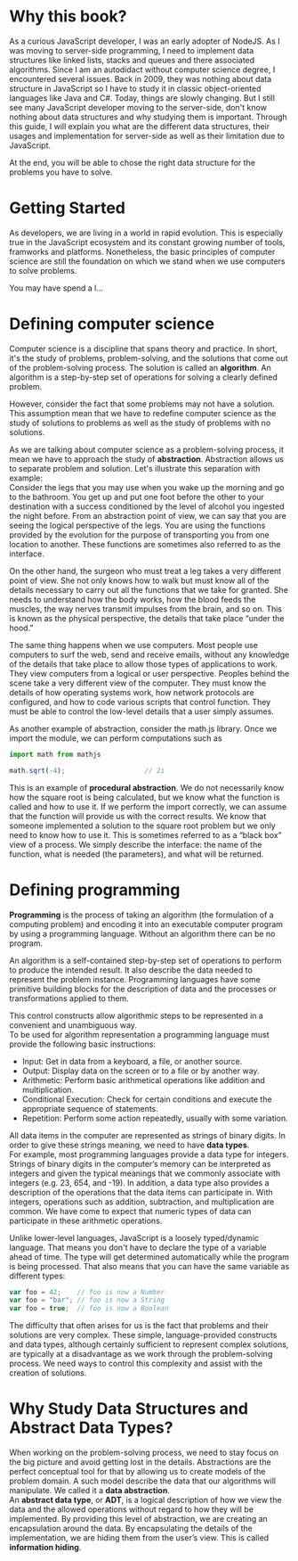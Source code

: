 # Why this book?

As a curious JavaScript developer, I was an early adopter of NodeJS. As I was moving to server-side programming, I need to implement data structures like linked lists, stacks and queues and there associated algorithms. Since I am an autodidact without computer science degree, I encountered several issues. Back in 2009, they was nothing about data structure in JavaScript so I have to study it in classic object-oriented languages like Java and C#. Today, things are slowly changing. But I still see many JavaScript developer moving to the server-side, don't know nothing about data structures and why studying them is important.
Through this guide, I will explain you what are the different data structures, their usages and implementation for server-side as well as their limitation due to JavaScript.

At the end, you will be able to chose the right data structure for the problems you have to solve.

# Getting Started
As developers, we are living in a world in rapid evolution. This is especially true in the JavaScript ecosystem and its constant growing number of tools, framworks and platforms. Nonetheless, the basic principles of computer science are still the foundation on which we stand when we use computers to solve problems.

You may have spend a l...

# Defining computer science
Computer science is a discipline that spans theory and practice. In short, it's the study of problems, problem-solving, and the solutions that come out of the problem-solving process. The solution is called an **algorithm**. An algorithm is a step-by-step set of operations for solving a clearly defined problem.

However, consider the fact that some problems may not have a solution. This assumption mean that we have to redefine computer science as the study of solutions to problems as well as the study of problems with no solutions.

As we are talking about computer science as a problem-solving process, it mean we have to approach the study of **abstraction**.
Abstraction allows us to separate problem and solution. Let's illustrate this separation with example:  
Consider the legs that you may use when you wake up the morning and go to the bathroom. You get up and put one foot before the other to your destination with a success conditioned by the level of alcohol you ingested the night before. From an abstraction point of view, we can say that you are seeing the logical perspective of the legs. You are using the functions provided by the evolution for the purpose of transporting you from one location to another. These functions are sometimes also referred to as the interface.

On the other hand, the surgeon who must treat a leg takes a very different point of view. She not only knows how to walk but must know all of the details necessary to carry out all the functions that we take for granted. She needs to understand how the body works, how the blood feeds the muscles, the way nerves transmit impulses from the brain, and so on. This is known as the physical perspective, the details that take place “under the hood.”

The same thing happens when we use computers. Most people use computers to surf the web, send and receive emails, without any knowledge of the details that take place to allow those types of applications to work. They view computers from a logical or user perspective. Peoples behind the scene take a very different view of the computer. They must know the details of how operating systems work, how network protocols are configured, and how to code various scripts that control function. They must be able to control the low-level details that a user simply assumes.

As another example of abstraction, consider the math.js library. Once we import the module, we can perform computations such as

```javascript
import math from mathjs

math.sqrt(-4);                    // 2i
```

This is an example of **procedural abstraction**. We do not necessarily know how the square root is being calculated, but we know what the function is called and how to use it. If we perform the import correctly, we can assume that the function will provide us with the correct results. We know that someone implemented a solution to the square root problem but we only need to know how to use it. This is sometimes referred to as a “black box” view of a process. We simply describe the interface: the name of the function, what is needed (the parameters), and what will be returned.

# Defining programming 

**Programming** is the process of taking an algorithm (the formulation of a computing problem) and encoding it into an executable computer program by using a programming language. Without an algorithm there can be no program.

An algorithm is a self-contained step-by-step set of operations to perform to produce the intended result. It also describe the data needed to represent the problem instance. Programming languages have some primitive building blocks for the description of data and the processes or transformations applied to them.

This control constructs allow algorithmic steps to be represented in a convenient and unambiguous way.   
To be used for algorithm representation a programming language must provide the following basic instructions:
 - Input: Get in data from a keyboard, a file, or another source.
 - Output: Display data on the screen or to a file or by another way.
 - Arithmetic: Perform basic arithmetical operations like addition and multiplication.
 - Conditional Execution: Check for certain conditions and execute the appropriate sequence of statements.
 - Repetition: Perform some action repeatedly, usually with some variation.

All data items in the computer are represented as strings of binary digits. In order to give these strings meaning, we need to have **data types**.  
For example, most programming languages provide a data type for integers. Strings of binary digits in the computer’s memory can be interpreted as integers and given the typical meanings that we commonly associate with integers (e.g. 23, 654, and -19). In addition, a data type also provides a description of the operations that the data items can participate in. With integers, operations such as addition, subtraction, and multiplication are common. We have come to expect that numeric types of data can participate in these arithmetic operations.

Unlike lower-level languages, JavaScript is a loosely typed/dynamic language. That means you don't have to declare the type of a variable ahead of time. The type will get determined automatically while the program is being processed. That also means that you can have the same variable as different types:

```javascript
var foo = 42;    // foo is now a Number
var foo = "bar"; // foo is now a String
var foo = true;  // foo is now a Boolean
```

The difficulty that often arises for us is the fact that problems and their solutions are very complex. These simple, language-provided constructs and data types, although certainly sufficient to represent complex solutions, are typically at a disadvantage as we work through the problem-solving process. We need ways to control this complexity and assist with the creation of solutions.

# Why Study Data Structures and Abstract Data Types?

When working on the problem-solving process, we need to stay focus on the big picture and avoid getting lost in the details. Abstractions are the perfect conceptual tool for that by allowing us to create models of the problem domain. A such model describe the data that our algorithms will manipulate. We called it a **data abstraction**.  
An **abstract data type**, or **ADT**, is a logical description of how we view the data and the allowed operations without regard to how they will be implemented. By providing this level of abstraction, we are creating an encapsulation around the data. By encapsulating the details of the implementation, we are hiding them from the user’s view. This is called **information hiding**.

